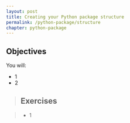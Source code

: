 ```yaml
---
layout: post
title: Creating your Python package structure
permalink: /python-package/structure
chapter: python-package
---
```


## Objectives

You will:

* 1
* 2

> ## Exercises

> * 1